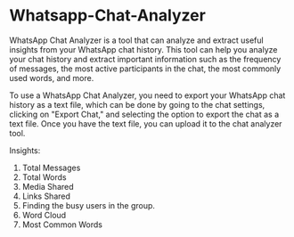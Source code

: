 # Whatsapp-Chat-Analyzer

WhatsApp Chat Analyzer is a tool that can analyze and extract useful insights from your WhatsApp chat history. This tool can help you analyze your chat history and extract important information such as the frequency of messages, the most active participants in the chat, the most commonly used words, and more.

To use a WhatsApp Chat Analyzer, you need to export your WhatsApp chat history as a text file, which can be done by going to the chat settings, clicking on "Export Chat," and selecting the option to export the chat as a text file. Once you have the text file, you can upload it to the chat analyzer tool.

Insights:
1. Total Messages 
2. Total Words
3. Media Shared
4. Links Shared
5. Finding the busy users in the group.
6. Word Cloud
7. Most Common Words
